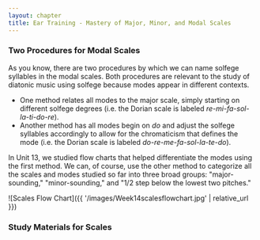 ```yaml
---
layout: chapter
title: Ear Training - Mastery of Major, Minor, and Modal Scales
---
```


### Two Procedures for Modal Scales

As you know, there are two procedures by which we can name solfege syllables in the modal scales. Both procedures are relevant to the study of diatonic music using solfege because modes appear in different contexts.

- One method relates all modes to the major scale, simply starting on different solfege degrees (i.e. the Dorian scale is labeled *re-mi-fa-sol-la-ti-do-re*).
- Another method has all modes begin on *do* and adjust the solfege syllables accordingly to allow for the chromaticism that defines the mode (i.e. the Dorian scale is labeled *do-re-me-fa-sol-la-te-do*).

In Unit 13, we studied flow charts that helped differentiate the modes using the first method. We can, of course, use the other method to categorize all the scales and modes studied so far into three broad groups: "major-sounding," "minor-sounding," and "1/2 step below the lowest two pitches."

![Scales Flow Chart]({{ '/images/Week14scalesflowchart.jpg' | relative_url }})

### Study Materials for Scales